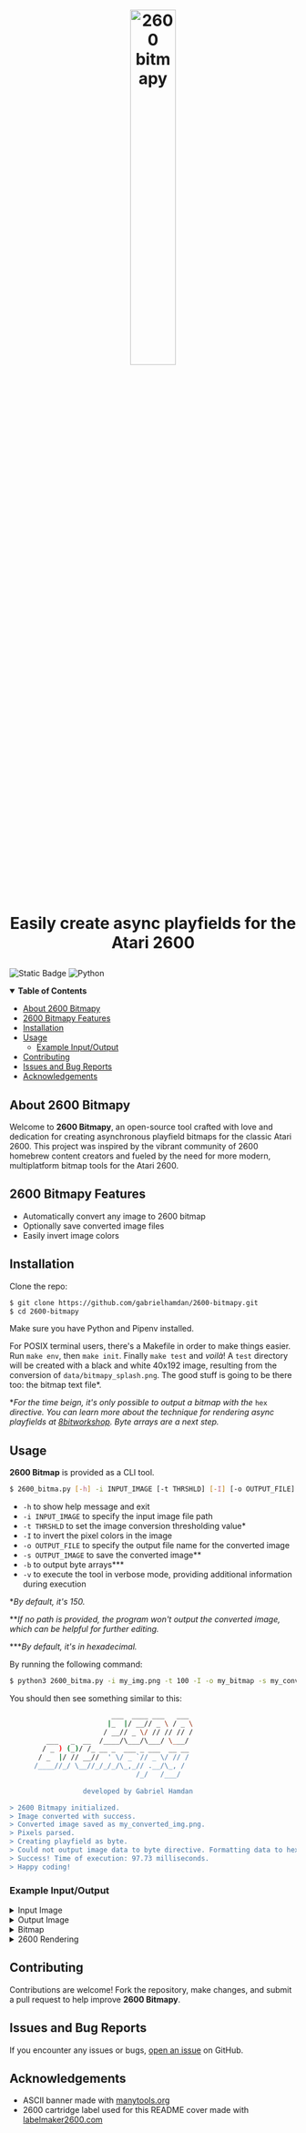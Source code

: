 
<h1 align="center">
    <img src="https://github.com/gabrielhamdan/2600-bitmapy/assets/74621925/6edf1924-ad28-4d9b-aeaa-47c2c6166c5e" alt="2600 bitmapy" width="40%"/>
    <p>Easily create async playfields for the Atari 2600</p>
</h1>

![Static Badge](https://img.shields.io/badge/license-MIT-blue) ![Python](https://img.shields.io/badge/built_with-python-blue)

<details open="open">
<summary><b>Table of Contents</b></summary>

- [About 2600 Bitmapy](#about-2600-bitmapy)
- [2600 Bitmapy Features](#2600-bitmapy-features)
- [Installation](#installation)
- [Usage](#usage)
    - [Example Input/Output](#example-inputoutput)
- [Contributing](#contributing)
- [Issues and Bug Reports](#issues-and-bug-reports)
- [Acknowledgements](#acknowledgements)

</details>

## About 2600 Bitmapy

Welcome to **2600 Bitmapy**, an open-source tool crafted with love and dedication for creating asynchronous playfield bitmaps for the classic Atari 2600. This project was inspired by the vibrant community of 2600 homebrew content creators and fueled by the need for more modern, multiplatform bitmap tools for the Atari 2600.

## 2600 Bitmapy Features

- Automatically convert any image to 2600 bitmap
- Optionally save converted image files
- Easily invert image colors

## Installation

Clone the repo:
```bash
$ git clone https://github.com/gabrielhamdan/2600-bitmapy.git
$ cd 2600-bitmapy
```

Make sure you have Python and Pipenv installed.

For POSIX terminal users, there's a Makefile in order to make things easier. Run ```make env```, then ```make init```. Finally ```make test``` and *voilà*! A ```test``` directory will be created with a black and white 40x192 image, resulting from the conversion of ```data/bitmapy_splash.png```. The good stuff is going to be there too: the bitmap text file*.

**For the time beign, it's only possible to output a bitmap with the* ```hex``` *directive. You can learn more about the technique for rendering async playfields at [8bitworkshop](https://8bitworkshop.com/v3.11.0/?file=examples%2Fbitmap.a&platform=vcs). Byte arrays are a next step.*

## Usage

**2600 Bitmap** is provided as a CLI tool.

```bash
$ 2600_bitma.py [-h] -i INPUT_IMAGE [-t THRSHLD] [-I] [-o OUTPUT_FILE] [-s SAVE] [-b] [-v]
```

- ```-h``` to show help message and exit
- ```-i INPUT_IMAGE``` to specify the input image file path
- ```-t THRSHLD``` to set the image conversion thresholding value*
- ```-I``` to invert the pixel colors in the image
- ```-o OUTPUT_FILE``` to specify the output file name for the converted image
- ```-s OUTPUT_IMAGE``` to save the converted image**
- ```-b``` to output byte arrays***
- ```-v``` to execute the tool in verbose mode, providing additional information during execution

**By default, it's 150.*

***If no path is provided, the program won't output the converted image, which can be helpful for further editing.*

****By default, it's in hexadecimal.*

By running the following command:

```bash
$ python3 2600_bitma.py -i my_img.png -t 100 -I -o my_bitmap -s my_converted_img.png -b -v
```

You should then see something similar to this:

```bash
                         ___  ____ ___   ___ 
                        |_  |/ __// _ \ / _ \
                       / __// _ \/ // // // /
         ___   _  __  /____/\___/\___/ \___/ 
        / _ ) (_)/ /_ __ _  ___ _ ___  __ __ 
       / _  |/ // __//  ' \/ _ `// _ \/ // / 
      /____//_/ \__//_/_/_/\_,_// .__/\_, /  
                               /_/   /___/   
      
                  developed by Gabriel Hamdan

> 2600 Bitmapy initialized.
> Image converted with success.
> Converted image saved as my_converted_img.png.
> Pixels parsed.
> Creating playfield as byte.
> Could not output image data to byte directive. Formatting data to hex...
> Success! Time of execution: 97.73 milliseconds.
> Happy coding!
```

### Example Input/Output

<details><summary>Input Image</summary>
    <div align="center">
        <img src="https://github.com/gabrielhamdan/2600-bitmapy/assets/74621925/01cc2571-21bd-4d5c-b8a1-61a96c12644e" alt="input image" width="30%"/>
    </div>
</details>

<details><summary>Output Image</summary>
    <div align="center">
        <img src="https://github.com/gabrielhamdan/2600-bitmapy/assets/74621925/c004c56a-ba88-48ca-8ff4-f913edcb4af7" alt="output image" height="40%"/>
    </div>
</details>

<details><summary>Bitmap</summary>
<pre>
<code>

    PFBitmap0
        hex 00
        hex f0f0f0f0f0f0f0f0f0f0f0f0f0f0f0f0
        hex f0f0f0f0f0f0f0f0f0f0f0f0f0f0f0f0
        hex f0f0f0f0f0f0f0f0f0f0f0f0f0f0f0f0
        hex f0f0f0f0f0f0f0f0f0f0f0f0f0f0f0f0
        hex f0f0f0f0f0f0f0f0f0f0f0f0f0f0f0f0
        hex f0f0f0f0f0f0f0f0f0f0f0f0f0f0f0f0
        hex f0f0f0f0f0f0f0f0f0f0f0f0f0f0f0f0
        hex f0f0f0f0f0f0f0f0f0f0f0f0f0f0f0f0
        hex f0f0f0f0f0f0f0f0f0f0f0f0f0f0f0f0
        hex f0f0f0f0f0f0f0f0f0f0f0f0f0f0f0f0
        hex f0f0f0f0f0f0f0f0f0f0f0f0f0f0f0f0
        hex f0f0f0f0f0f0f0f0f0f0f0f0f0f0f0f0

    PFBitmap1
        hex 00
        hex ffffffffffffffffffffffffffffffff
        hex ffffffffff692c9c9c9c6063ffffffff
        hex ffff6ca39393a368ffffffffffff6060
        hex 8d8d8d2470ffffffffffffffffffffff
        hex ffffffff1b0b0b0b0b0b2b2b2b2b2b2b
        hex 2b0b0b0b0b0b0b2b2b2b2b2b0b0b0b0b
        hex 1b1b1bffffffffffffffffffffffffff
        hex ffffffffffffffffffffffffffffffff
        hex ffffffffffffffffffffffffffffffff
        hex ffffffffffffffffffffffffffffffff
        hex ffffffffffffffffffffffffffffffff
        hex ffffffffffffffffffffffffffffffff

    PFBitmap2
        hex 00
        hex ffffffffffffffffffffffffffffffff
        hex ffffffffff99596363631999ffffffff
        hex ffff83686c6c6882ffffffffffffa626
        hex 717171648effffffffffffffffffffff
        hex ffffffffadacacacacacacacacacacac
        hex acacacacacacacacacacacacac080808
        hex 081858ffffffffffffffffffffffffff
        hex ffffffffffffffffffffffffffffffff
        hex ffc3c3c3c3c363776767676f6f4f4f4f
        hex 5fdfdfdfdfdfdbdbdbdbc3c3c3c7e7ef
        hex ffffffffffffffffffffffffffffffff
        hex ffffffffffffffffffffffffffffffff

    PFBitmap3
        hex 00
        hex f0f0f0f0f0f0f0f0f0f0f0f0f0f0f0f0
        hex f0f0f0f0f09090b0b0b01010f0f0f0f0
        hex f0f0d01020201050f0f0f0f0f0f03010
        hex 90b0b09010f0f0f0f0f0f0f0f0f0f0f0
        hex f0f0f0f0202020202020202020202020
        hex 20202020202020202060606060606060
        hex e0e0f0f0f0f0f0f0f0f0f0f0f0f0f0f0
        hex f0f0f0f0f0f0f0f0f0f0f0f0f0f0f0f0
        hex f0c0c0808080a0a0b0b0b0b0b0b0a0a0
        hex 808080c0c0e0e0e0e0e0e0e0c0c0c0d0
        hex f0f0f0f0f0f0f0f0f0f0f0f0f0f0f0f0
        hex f0f0f0f0f0f0f0f0f0f0f0f0f0f0f0f0

    PFBitmap4
        hex 00
        hex ffffffffffffffffffffffffffffffff
        hex ffffffffff71a18d8dad2070ffffffff
        hex ffff42ebefefeb40ffffffffffffe646
        hex 5898d84667ffffffffffffffffffffff
        hex ffffffffa7a7a7a7a7a7272727272323
        hex a3a1a1a1a5a5a5a5a5a5a5a5a5212121
        hex 232323ffffffffffffffffffffffffff
        hex ffffffffffffffffffffffffffffffff
        hex ffcfcf8e8686a6263434747575717171
        hex 717171717174743434368686868e8fcf
        hex ffffffffffffffffffffffffffffffff
        hex ffffffffffffffffffffffffffffffff

    PFBitmap5
        hex 00
        hex ffffffffffffffffffffffffffffffff
        hex fffffffffffbf9fcfcfcf9fbffffffff
        hex fffff8fcfcfcfcf8fffffffffffffcf8
        hex fbf3f3f8f8ffffffffffffffffffffff
        hex fffffffffdfdfdfdfdfdfdfdfdfdfdf9
        hex f9f8f8f8f8f2f2f2f2f2f2f2f2f2f2f2
        hex f2f2f2ffffffffffffffffffffffffff
        hex ffffffffffffffffffffffffffffffff
        hex fffcfcfcf8f8f8fbfbfbf3f3f3f3f7f7
        hex f7f7f7f3f3f3f3fbfbfbf8f8f8fcfcfc
        hex ffffffffffffffffffffffffffffffff
        hex ffffffffffffffffffffffffffffffff
</code>
</pre>
</details>

<details><summary>2600 Rendering</summary>
    <div align="center">
        <img src="https://github.com/gabrielhamdan/2600-bitmapy/assets/74621925/7cefc9f8-fda5-445e-b447-58278e283540" alt="2600 rendering" width="30%"/>
    </div>
</details>

## Contributing

Contributions are welcome! Fork the repository, make changes, and submit a pull request to help improve **2600 Bitmapy**.

## Issues and Bug Reports

If you encounter any issues or bugs, [open an issue](https://github.com/gabrielhamdan/2600-bitmapy/issues) on GitHub.

## Acknowledgements

 - ASCII banner made with [manytools.org](https://manytools.org/)
 - 2600 cartridge label used for this README cover made with [labelmaker2600.com](http://labelmaker2600.com/)